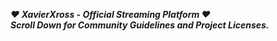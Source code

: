 ***❤ XavierXross - Official Streaming Platform ❤***<br />
***Scroll Down for Community Guidelines and Project Licenses.***
